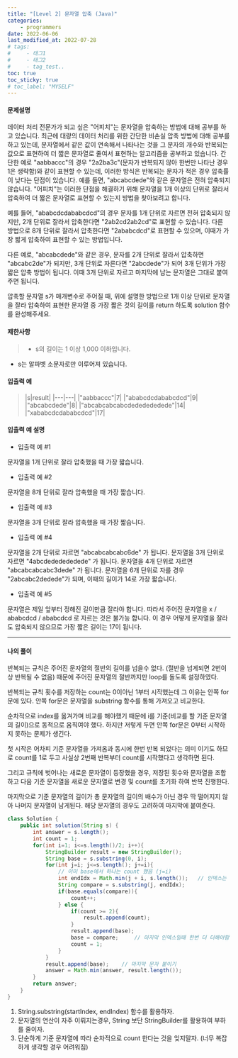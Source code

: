 ```yaml
---
title: "[Level 2] 문자열 압축 (Java)"
categories: 
    - programmers
date: 2022-06-06
last_modified_at: 2022-07-28
# tags:
#     - 태그1
#     - 태그2
#     - tag_test..
toc: true
toc_sticky: true
# toc_label: "MYSELF"
---
```

#### **문제설명**
데이터 처리 전문가가 되고 싶은 "어피치"는 문자열을 압축하는 방법에 대해 공부를 하고 있습니다. 최근에 대량의 데이터 처리를 위한 간단한 비손실 압축 방법에 대해 공부를 하고 있는데, 문자열에서 같은 값이 연속해서 나타나는 것을 그 문자의 개수와 반복되는 값으로 표현하여 더 짧은 문자열로 줄여서 표현하는 알고리즘을 공부하고 있습니다.
간단한 예로 "aabbaccc"의 경우 "2a2ba3c"(문자가 반복되지 않아 한번만 나타난 경우 1은 생략함)와 같이 표현할 수 있는데, 이러한 방식은 반복되는 문자가 적은 경우 압축률이 낮다는 단점이 있습니다. 예를 들면, "abcabcdede"와 같은 문자열은 전혀 압축되지 않습니다. "어피치"는 이러한 단점을 해결하기 위해 문자열을 1개 이상의 단위로 잘라서 압축하여 더 짧은 문자열로 표현할 수 있는지 방법을 찾아보려고 합니다.

예를 들어, "ababcdcdababcdcd"의 경우 문자를 1개 단위로 자르면 전혀 압축되지 않지만, 2개 단위로 잘라서 압축한다면 "2ab2cd2ab2cd"로 표현할 수 있습니다. 다른 방법으로 8개 단위로 잘라서 압축한다면 "2ababcdcd"로 표현할 수 있으며, 이때가 가장 짧게 압축하여 표현할 수 있는 방법입니다.

다른 예로, "abcabcdede"와 같은 경우, 문자를 2개 단위로 잘라서 압축하면 "abcabc2de"가 되지만, 3개 단위로 자른다면 "2abcdede"가 되어 3개 단위가 가장 짧은 압축 방법이 됩니다. 이때 3개 단위로 자르고 마지막에 남는 문자열은 그대로 붙여주면 됩니다.

압축할 문자열 s가 매개변수로 주어질 때, 위에 설명한 방법으로 1개 이상 단위로 문자열을 잘라 압축하여 표현한 문자열 중 가장 짧은 것의 길이를 return 하도록 solution 함수를 완성해주세요.


#### **제한사항**
> - s의 길이는 1 이상 1,000 이하입니다.
- s는 알파벳 소문자로만 이루어져 있습니다.


#### **입출력 예**
>|s|result|
|---|---|
|"aabbaccc"|7|
|"ababcdcdababcdcd"|9|
|"abcabcdede"|8|
|"abcabcabcabcdededededede"|14|
|"xababcdcdababcdcd"|17|

#### **입출력 예 설명**
- 입출력 예 #1

문자열을 1개 단위로 잘라 압축했을 때 가장 짧습니다.

- 입출력 예 #2

문자열을 8개 단위로 잘라 압축했을 때 가장 짧습니다.

- 입출력 예 #3

문자열을 3개 단위로 잘라 압축했을 때 가장 짧습니다.

- 입출력 예 #4

문자열을 2개 단위로 자르면 "abcabcabcabc6de" 가 됩니다.
문자열을 3개 단위로 자르면 "4abcdededededede" 가 됩니다.
문자열을 4개 단위로 자르면 "abcabcabcabc3dede" 가 됩니다.
문자열을 6개 단위로 자를 경우 "2abcabc2dedede"가 되며, 이때의 길이가 14로 가장 짧습니다.

- 입출력 예 #5

문자열은 제일 앞부터 정해진 길이만큼 잘라야 합니다.
따라서 주어진 문자열을 x / ababcdcd / ababcdcd 로 자르는 것은 불가능 합니다.
이 경우 어떻게 문자열을 잘라도 압축되지 않으므로 가장 짧은 길이는 17이 됩니다.



---

#### **나의 풀이**
반복되는 규칙은 주어진 문자열의 절반의 길이를 넘을수 없다. (절반을 넘게되면 2번이상 반복될 수 없음) 때문에 주어진 문자열의 절반까지만 loop를 돌도록 설정하였다. 

반복되는 규칙 횟수를 저장하는 count는 0이아닌 1부터 시작했는데 그 이유는 안쪽 for문에 있다. 안쪽 for문은 문자열을 substring 함수를 통해 가져오고 비교한다. 

순차적으로 index를 옮겨가며 비교를 해야했기 때문에 i를 기준(비교를 할 기준 문자열의 길이)으로 동적으로 움직여야 했다. 하지만 저렇게 두면 안쪽 for문은 0부터 시작하지 못하는 문제가 생긴다.

첫 시작은 어차피 기준 문자열을 가져옴과 동시에 한번 반복 되었다는 의미 이기도 하므로 count를 1로 두고 사실상 2번째 반복부터 count를 시작했다고 생각하면 된다.

그리고 규칙에 벗어나는 새로운 문자열이 등장했을 경우, 저장된 횟수와 문자열을 조합하고 다음 기준 문자열을 새로운 문자열로 변경 및 count를 초기화 하여 반복 진행한다.

마지막으로 기준 문자열의 길이가 총 문자열의 길이의 배수가 아닌 경우 딱 떨어지지 않아 나머지 문자열이 남게된다. 해당 문자열의 경우도 고려하여 마지막에 붙여준다.

```java
class Solution {
    public int solution(String s) {
        int answer = s.length();
        int count = 1;
        for(int i=1; i<=s.length()/2; i++){
            StringBuilder result = new StringBuilder();
            String base = s.substring(0, i);
            for(int j=i; j<=s.length(); j+=i){
                // 이미 base에서 하나는 count 했음 (j=i)
                int endIdx = Math.min(j + i, s.length());   // 인덱스는 길이를 넘을수 없음
                String compare = s.substring(j, endIdx);
                if(base.equals(compare)){
                    count++;
                } else {
                    if(count >= 2){
                        result.append(count);
                    }
                    result.append(base);
                    base = compare;     // 마지막 인덱스일때 한번 더 더해야함 (딱 안떨어지는 경우 있음)
                    count = 1;
                }
            }
            result.append(base);    // 마지막 문자 붙이기
            answer = Math.min(answer, result.length());
        }
        return answer;
    }
}
```

1. String.substring(startIndex, endIndex) 함수를 활용하자.
2. 문자열의 연산이 자주 이뤄지는경우, String 보단 StringBuilder를 활용하여 부하를 줄이자.
3. 단순하게 기준 문자열에 따라 순차적으로 count 한다는 것을 잊지말자. (너무 복잡하게 생각할 경우 어려워짐)